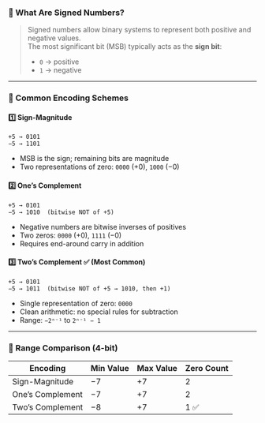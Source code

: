 
### 🧠 What Are Signed Numbers?

> Signed numbers allow binary systems to represent both positive and negative values.  
> The most significant bit (MSB) typically acts as the **sign bit**:  
> - `0` → positive  
> - `1` → negative

---

### 🔧 Common Encoding Schemes

#### 1️⃣ Sign-Magnitude
```plaintext
+5 → 0101
−5 → 1101
```
- MSB is the sign; remaining bits are magnitude
- Two representations of zero: `0000` (+0), `1000` (−0)

#### 2️⃣ One’s Complement
```plaintext
+5 → 0101
−5 → 1010  (bitwise NOT of +5)
```
- Negative numbers are bitwise inverses of positives
- Two zeros: `0000` (+0), `1111` (−0)
- Requires end-around carry in addition

#### 3️⃣ Two’s Complement ✅ (Most Common)
```plaintext
+5 → 0101
−5 → 1011  (bitwise NOT of +5 → 1010, then +1)
```
- Single representation of zero: `0000`
- Clean arithmetic: no special rules for subtraction
- Range: `−2ⁿ⁻¹` to `2ⁿ⁻¹ − 1`

---

### 🧮 Range Comparison (4-bit)

| Encoding        | Min Value | Max Value | Zero Count |
|----------------|-----------|-----------|------------|
| Sign-Magnitude  | −7        | +7        | 2          |
| One’s Complement| −7        | +7        | 2          |
| Two’s Complement| −8        | +7        | 1 ✅        |